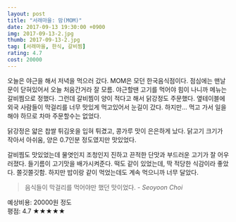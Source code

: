 ```yaml
---
layout: post
title: "서래마을: 맘(MOM)"
date: 2017-09-13 19:30:00 +0900
img: 2017-09-13-2.jpg
thumb: 2017-09-13-2.jpg
tag: [서래마을, 한식, 갈비찜]
rating: 4.7
cost: 20000
---
```

오늘은 야근을 해서 저녁을 먹으러 갔다. MOM은 모던 한국음식점이다. 점심에는 맨날 문이 닫혀있어서 오늘 처음간거라 잘 모름. 야근할땐 고기를 먹어야 힘이 나니까 메뉴는 갈비찜으로 정했다. 그런데 갈비찜이 양이 적다고 해서 닭강정도 주문했다. 옆테이블에 외국 사람들이 막걸리를 너무 맛있게 먹고있어서 눈길이 갔다. 하지만... 먹고 가서 일을 해야 하므로 차마 주문할수는 없었다.

닭강정은 얇은 찹쌀 튀김옷을 입혀 튀겼고, 콩가루 맛이 은은하게 났다. 닭고기 크기가 작아서 아쉬움, 양은 0.7인분 정도였지만 맛있었다.

갈비찜도 맛있었는데 물엿인지 조청인지 진하고 끈적한 단맛과 부드러운 고기가 잘 어우러졌다. 들기름이 고기맛을 배가시켜준다. 떡도 같이 있었는데, 딱 적당한 식감이라 좋았다. 쫄깃쫄깃함. 하지만 밥이랑 같이 먹었는데도 계속 먹으니까 너무 달았다.

> 음식들이 막걸리를 먹어야만 했던 맛이었다. <cite>- Seoyoon Choi</cite>

예상비용: 20000원 정도 <br>
평점: 4.7 &#9733;&#9733;&#9733;&#9733;&#9733;
